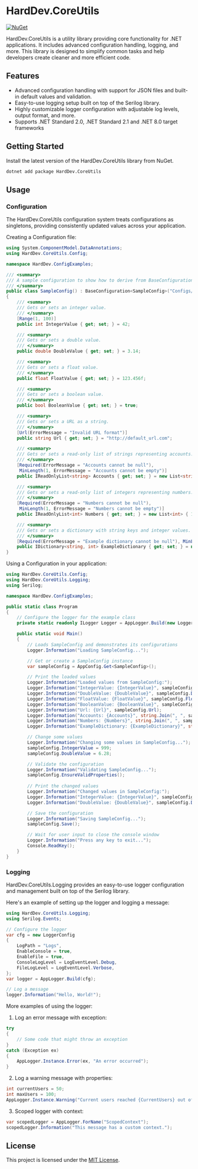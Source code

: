 # HardDev.CoreUtils

[![NuGet](https://img.shields.io/nuget/v/HardDev.CoreUtils.svg)](https://www.nuget.org/packages/HardDev.CoreUtils)

HardDev.CoreUtils is a utility library providing core functionality for .NET applications. It includes advanced
configuration handling, logging, and more. This library is designed to simplify common tasks and help developers create
cleaner and more efficient code.

## Features

- Advanced configuration handling with support for JSON files and built-in default values and validation.
- Easy-to-use logging setup built on top of the Serilog library.
- Highly customizable logger configuration with adjustable log levels, output format, and more.
- Supports .NET Standard 2.0, .NET Standard 2.1 and .NET 8.0 target frameworks

## Getting Started

Install the latest version of the HardDev.CoreUtils library from NuGet.

```sh
dotnet add package HardDev.CoreUtils
```

## Usage

### Configuration

The HardDev.CoreUtils configuration system treats configurations as singletons, providing consistently updated values
across your application.

Creating a Configuration file:

```csharp
using System.ComponentModel.DataAnnotations;
using HardDev.CoreUtils.Config;

namespace HardDev.ConfigExamples;

/// <summary>
/// A sample configuration to show how to derive from BaseConfiguration and use default values and validations.
/// </summary>
public class SampleConfig() : BaseConfiguration<SampleConfig>("Configs/SampleConfig.json")
{
    /// <summary>
    /// Gets or sets an integer value.
    /// </summary>
    [Range(1, 100)]
    public int IntegerValue { get; set; } = 42;

    /// <summary>
    /// Gets or sets a double value.
    /// </summary>
    public double DoubleValue { get; set; } = 3.14;

    /// <summary>
    /// Gets or sets a float value.
    /// </summary>
    public float FloatValue { get; set; } = 123.456f;

    /// <summary>
    /// Gets or sets a boolean value.
    /// </summary>
    public bool BooleanValue { get; set; } = true;

    /// <summary>
    /// Gets or sets a URL as a string.
    /// </summary>
    [Url(ErrorMessage = "Invalid URL format")]
    public string Url { get; set; } = "http://default_url.com";

    /// <summary>
    /// Gets or sets a read-only list of strings representing accounts.
    /// </summary>
    [Required(ErrorMessage = "Accounts cannot be null"),
     MinLength(1, ErrorMessage = "Accounts cannot be empty")]
    public IReadOnlyList<string> Accounts { get; set; } = new List<string> { "Account1", "Account2", "Account3" };

    /// <summary>
    /// Gets or sets a read-only list of integers representing numbers.
    /// </summary>
    [Required(ErrorMessage = "Numbers cannot be null"),
     MinLength(1, ErrorMessage = "Numbers cannot be empty")]
    public IReadOnlyList<int> Numbers { get; set; } = new List<int> { 1, 2, 3 };

    /// <summary>
    /// Gets or sets a dictionary with string keys and integer values.
    /// </summary>
    [Required(ErrorMessage = "Example dictionary cannot be null"), MinLength(1, ErrorMessage = "ExampleDictionary cannot be empty")]
    public IDictionary<string, int> ExampleDictionary { get; set; } = new Dictionary<string, int> { { "Key1", 1 }, { "Key2", 2 } };
}
```

Using a Configuration in your application:

``` csharp
using HardDev.CoreUtils.Config;
using HardDev.CoreUtils.Logging;
using Serilog;

namespace HardDev.ConfigExamples;

public static class Program
{
    // Configure the logger for the example class
    private static readonly ILogger Logger = AppLogger.Build(new LoggerConfig { EnableFile = false });

    public static void Main()
    {
        // Loads SampleConfig and demonstrates its configurations
        Logger.Information("Loading SampleConfig...");

        // Get or create a SampleConfig instance
        var sampleConfig = AppConfig.Get<SampleConfig>();

        // Print the loaded values
        Logger.Information("Loaded values from SampleConfig:");
        Logger.Information("IntegerValue: {IntegerValue}", sampleConfig.IntegerValue);
        Logger.Information("DoubleValue: {DoubleValue}", sampleConfig.DoubleValue);
        Logger.Information("FloatValue: {FloatValue}", sampleConfig.FloatValue);
        Logger.Information("BooleanValue: {BooleanValue}", sampleConfig.BooleanValue);
        Logger.Information("Url: {Url}", sampleConfig.Url);
        Logger.Information("Accounts: {Accounts}", string.Join(", ", sampleConfig.Accounts));
        Logger.Information("Numbers: {Numbers}", string.Join(", ", sampleConfig.Numbers));
        Logger.Information("ExampleDictionary: {ExampleDictionary}", string.Join(", ", sampleConfig.ExampleDictionary));

        // Change some values
        Logger.Information("Changing some values in SampleConfig...");
        sampleConfig.IntegerValue = 999;
        sampleConfig.DoubleValue = 6.28;

        // Validate the configuration 
        Logger.Information("Validating SampleConfig...");
        sampleConfig.EnsureValidProperties();
        
        // Print the changed values
        Logger.Information("Changed values in SampleConfig:");
        Logger.Information("IntegerValue: {IntegerValue}", sampleConfig.IntegerValue);
        Logger.Information("DoubleValue: {DoubleValue}", sampleConfig.DoubleValue);

        // Save the configuration
        Logger.Information("Saving SampleConfig...");
        sampleConfig.Save();

        // Wait for user input to close the console window
        Logger.Information("Press any key to exit...");
        Console.ReadKey();
    }
}
```

### Logging

HardDev.CoreUtils.Logging provides an easy-to-use logger configuration and management built on top of the Serilog
library.

Here's an example of setting up the logger and logging a message:

``` csharp
using HardDev.CoreUtils.Logging;
using Serilog.Events;

// Configure the logger
var cfg = new LoggerConfig
{
    LogPath = "Logs",
    EnableConsole = true,
    EnableFile = true,
    ConsoleLogLevel = LogEventLevel.Debug,
    FileLogLevel = LogEventLevel.Verbose,
};
var logger = AppLogger.Build(cfg);

// Log a message
logger.Information("Hello, World!");
```

More examples of using the logger:

1. Log an error message with exception:

``` csharp
try
{
    // Some code that might throw an exception
}
catch (Exception ex)
{
    AppLogger.Instance.Error(ex, "An error occurred");
}
```

2. Log a warning message with properties:

``` csharp
int currentUsers = 50;
int maxUsers = 100;
AppLogger.Instance.Warning("Current users reached {CurrentUsers} out of {MaxUsers}", currentUsers, maxUsers);
```

3. Scoped logger with context:

```csharp
var scopedLogger = AppLogger.ForName("ScopedContext");
scopedLogger.Information("This message has a custom context.");
```


## License

This project is licensed under the [MIT License](https://github.com/HardModules/CoreUtils/blob/main/LICENSE).
